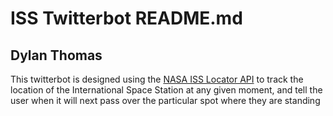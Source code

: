 # ISS Twitterbot README.md
## Dylan Thomas

This twitterbot is designed using the <a href="http://api.open-notify.org/iss-now.json">NASA ISS Locator API</a> to track the location of the International Space Station at any given moment, and tell the user when it will next pass over the particular spot where they are standing
